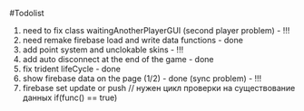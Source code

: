 #Todolist
1. need to fix class waitingAnotherPlayerGUI (second player problem) - !!!
2. need remake firebase load and write data functions - done
3. add point system and unclokable skins - !!!
4. add auto disconnect at the end of the game - done
5. fix trident lifeCycle - done
6. show firebase data on the page (1/2) - done (sync problem) - !!!
7. firebase set update or push // нужен цикл проверки на существование данных if(func() == true)